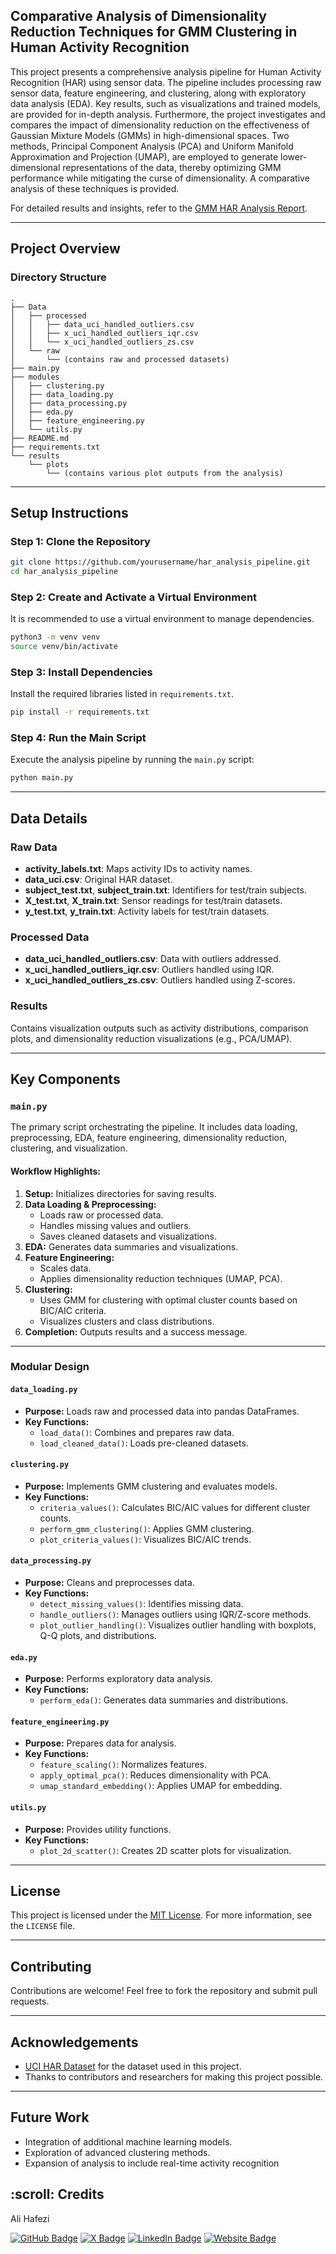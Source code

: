 ## Comparative Analysis of Dimensionality Reduction Techniques for GMM Clustering in Human Activity Recognition

This project presents a comprehensive analysis pipeline for Human Activity Recognition (HAR) using sensor data. The pipeline includes processing raw sensor data, feature engineering, and clustering, along with exploratory data analysis (EDA). Key results, such as visualizations and trained models, are provided for in-depth analysis. Furthermore, the project investigates and compares the impact of dimensionality reduction on the effectiveness of Gaussian Mixture Models (GMMs) in high-dimensional spaces. Two methods, Principal Component Analysis (PCA) and Uniform Manifold Approximation and Projection (UMAP), are employed to generate lower-dimensional representations of the data, thereby optimizing GMM performance while mitigating the curse of dimensionality. A comparative analysis of these techniques is provided.

For detailed results and insights, refer to the [GMM HAR Analysis Report](https://alihafezi.site/uci-har-gaussian-mixture-models/).

---

## Project Overview

### Directory Structure

```
.
├── Data
│   ├── processed
│   │   ├── data_uci_handled_outliers.csv
│   │   ├── x_uci_handled_outliers_iqr.csv
│   │   └── x_uci_handled_outliers_zs.csv
│   └── raw
│       └── (contains raw and processed datasets)
├── main.py
├── modules
│   ├── clustering.py
│   ├── data_loading.py
│   ├── data_processing.py
│   ├── eda.py
│   ├── feature_engineering.py
│   └── utils.py
├── README.md
├── requirements.txt
└── results
    └── plots
        └── (contains various plot outputs from the analysis)
```

---

## Setup Instructions

### Step 1: Clone the Repository

```bash
git clone https://github.com/yourusername/har_analysis_pipeline.git
cd har_analysis_pipeline
```

### Step 2: Create and Activate a Virtual Environment

It is recommended to use a virtual environment to manage dependencies.

```bash
python3 -m venv venv
source venv/bin/activate
```

### Step 3: Install Dependencies

Install the required libraries listed in `requirements.txt`.

```bash
pip install -r requirements.txt
```

### Step 4: Run the Main Script

Execute the analysis pipeline by running the `main.py` script:

```bash
python main.py
```

---

## Data Details

### Raw Data
- **activity_labels.txt**: Maps activity IDs to activity names.
- **data_uci.csv**: Original HAR dataset.
- **subject_test.txt**, **subject_train.txt**: Identifiers for test/train subjects.
- **X_test.txt**, **X_train.txt**: Sensor readings for test/train datasets.
- **y_test.txt**, **y_train.txt**: Activity labels for test/train datasets.

### Processed Data
- **data_uci_handled_outliers.csv**: Data with outliers addressed.
- **x_uci_handled_outliers_iqr.csv**: Outliers handled using IQR.
- **x_uci_handled_outliers_zs.csv**: Outliers handled using Z-scores.

### Results
Contains visualization outputs such as activity distributions, comparison plots, and dimensionality reduction visualizations (e.g., PCA/UMAP).

---

## Key Components

### `main.py`

The primary script orchestrating the pipeline. It includes data loading, preprocessing, EDA, feature engineering, dimensionality reduction, clustering, and visualization.

#### Workflow Highlights:
1. **Setup:** Initializes directories for saving results.
2. **Data Loading & Preprocessing:**
   - Loads raw or processed data.
   - Handles missing values and outliers.
   - Saves cleaned datasets and visualizations.
3. **EDA:** Generates data summaries and visualizations.
4. **Feature Engineering:**
   - Scales data.
   - Applies dimensionality reduction techniques (UMAP, PCA).
5. **Clustering:**
   - Uses GMM for clustering with optimal cluster counts based on BIC/AIC criteria.
   - Visualizes clusters and class distributions.
6. **Completion:** Outputs results and a success message.

---

### Modular Design

#### `data_loading.py`
- **Purpose:** Loads raw and processed data into pandas DataFrames.
- **Key Functions:**
  - `load_data()`: Combines and prepares raw data.
  - `load_cleaned_data()`: Loads pre-cleaned datasets.

#### `clustering.py`
- **Purpose:** Implements GMM clustering and evaluates models.
- **Key Functions:**
  - `criteria_values()`: Calculates BIC/AIC values for different cluster counts.
  - `perform_gmm_clustering()`: Applies GMM clustering.
  - `plot_criteria_values()`: Visualizes BIC/AIC trends.

#### `data_processing.py`
- **Purpose:** Cleans and preprocesses data.
- **Key Functions:**
  - `detect_missing_values()`: Identifies missing data.
  - `handle_outliers()`: Manages outliers using IQR/Z-score methods.
  - `plot_outlier_handling()`: Visualizes outlier handling with boxplots, Q-Q plots, and distributions.

#### `eda.py`
- **Purpose:** Performs exploratory data analysis.
- **Key Functions:**
  - `perform_eda()`: Generates data summaries and distributions.

#### `feature_engineering.py`
- **Purpose:** Prepares data for analysis.
- **Key Functions:**
  - `feature_scaling()`: Normalizes features.
  - `apply_optimal_pca()`: Reduces dimensionality with PCA.
  - `umap_standard_embedding()`: Applies UMAP for embedding.

#### `utils.py`
- **Purpose:** Provides utility functions.
- **Key Functions:**
  - `plot_2d_scatter()`: Creates 2D scatter plots for visualization.

---

## License

This project is licensed under the [MIT License](./LICENSE). For more information, see the `LICENSE` file.

---

## Contributing

Contributions are welcome! Feel free to fork the repository and submit pull requests.

---

## Acknowledgements

- [UCI HAR Dataset](https://archive.ics.uci.edu/dataset/240/human+activity+recognition+using+smartphones) for the dataset used in this project.
- Thanks to contributors and researchers for making this project possible.

---

## Future Work

- Integration of additional machine learning models.
- Exploration of advanced clustering methods.
- Expansion of analysis to include real-time activity recognition<!-- CREDITS -->


<h2 id="credits"> :scroll: Credits</h2>

Ali Hafezi

[![GitHub Badge](https://img.shields.io/badge/GitHub-100000?style=for-the-badge&logo=github&logoColor=white)](https://github.com/hafezi-ali)
[![X Badge](https://img.shields.io/badge/X-000000?style=for-the-badge&logo=x&logoColor=white)](https://x.com/hafezi_alii)
[![LinkedIn Badge](https://img.shields.io/badge/LinkedIn-0077B5?style=for-the-badge&logo=linkedin&logoColor=white)](https://www.linkedin.com/in/alihafezii/)
[![Website Badge](https://img.shields.io/badge/Website-4285F4?style=for-the-badge&logo=world&logoColor=white)](https://alihafezi.site)

